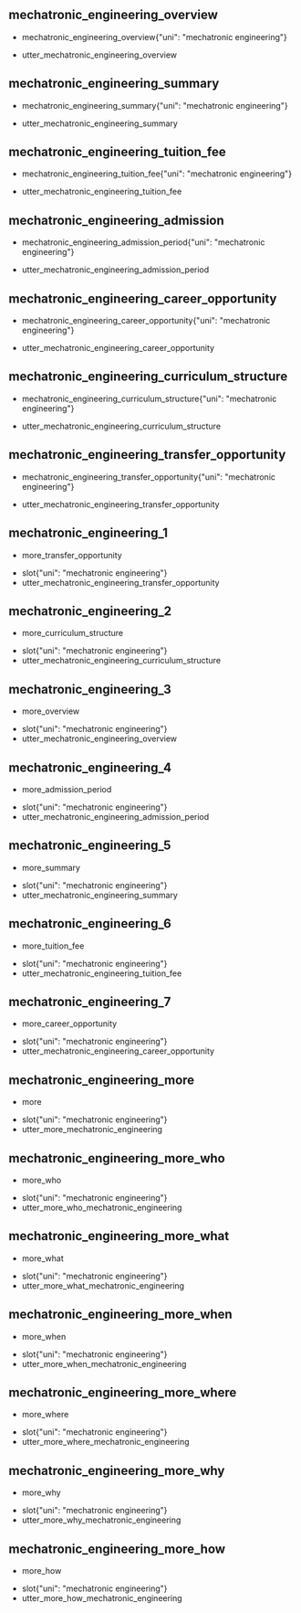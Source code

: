 ## mechatronic_engineering_overview
* mechatronic_engineering_overview{"uni": "mechatronic engineering"}
- utter_mechatronic_engineering_overview

## mechatronic_engineering_summary
* mechatronic_engineering_summary{"uni": "mechatronic engineering"}
- utter_mechatronic_engineering_summary

## mechatronic_engineering_tuition_fee
* mechatronic_engineering_tuition_fee{"uni": "mechatronic engineering"}
- utter_mechatronic_engineering_tuition_fee

## mechatronic_engineering_admission
* mechatronic_engineering_admission_period{"uni": "mechatronic engineering"}
- utter_mechatronic_engineering_admission_period

## mechatronic_engineering_career_opportunity
* mechatronic_engineering_career_opportunity{"uni": "mechatronic engineering"}
- utter_mechatronic_engineering_career_opportunity

## mechatronic_engineering_curriculum_structure
* mechatronic_engineering_curriculum_structure{"uni": "mechatronic engineering"}
- utter_mechatronic_engineering_curriculum_structure

## mechatronic_engineering_transfer_opportunity
* mechatronic_engineering_transfer_opportunity{"uni": "mechatronic engineering"}
- utter_mechatronic_engineering_transfer_opportunity

## mechatronic_engineering_1
* more_transfer_opportunity
- slot{"uni": "mechatronic engineering"}
- utter_mechatronic_engineering_transfer_opportunity

## mechatronic_engineering_2
* more_curriculum_structure
- slot{"uni": "mechatronic engineering"}
- utter_mechatronic_engineering_curriculum_structure

## mechatronic_engineering_3
* more_overview
- slot{"uni": "mechatronic engineering"}
- utter_mechatronic_engineering_overview

## mechatronic_engineering_4
* more_admission_period
- slot{"uni": "mechatronic engineering"}
- utter_mechatronic_engineering_admission_period

## mechatronic_engineering_5
* more_summary
- slot{"uni": "mechatronic engineering"}
- utter_mechatronic_engineering_summary

## mechatronic_engineering_6
* more_tuition_fee
- slot{"uni": "mechatronic engineering"}
- utter_mechatronic_engineering_tuition_fee

## mechatronic_engineering_7
* more_career_opportunity
- slot{"uni": "mechatronic engineering"}
- utter_mechatronic_engineering_career_opportunity

## mechatronic_engineering_more
* more
- slot{"uni": "mechatronic engineering"}
- utter_more_mechatronic_engineering

## mechatronic_engineering_more_who
* more_who
- slot{"uni": "mechatronic engineering"}
- utter_more_who_mechatronic_engineering

## mechatronic_engineering_more_what
* more_what
- slot{"uni": "mechatronic engineering"}
- utter_more_what_mechatronic_engineering

## mechatronic_engineering_more_when
* more_when
- slot{"uni": "mechatronic engineering"}
- utter_more_when_mechatronic_engineering

## mechatronic_engineering_more_where
* more_where
- slot{"uni": "mechatronic engineering"}
- utter_more_where_mechatronic_engineering

## mechatronic_engineering_more_why
* more_why
- slot{"uni": "mechatronic engineering"}
- utter_more_why_mechatronic_engineering

## mechatronic_engineering_more_how
* more_how
- slot{"uni": "mechatronic engineering"}
- utter_more_how_mechatronic_engineering
